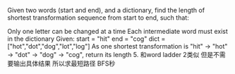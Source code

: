 Given two words (start and end), and a dictionary, find the length of shortest transformation sequence from start to end, such that:

Only one letter can be changed at a time
Each intermediate word must exist in the dictionary
Given:
start = "hit"
end = "cog"
dict = ["hot","dot","dog","lot","log"]
As one shortest transformation is "hit" -> "hot" -> "dot" -> "dog" -> "cog",
return its length 5.
和word ladder 2类似 但是不需要输出具体结果 所以求最短路径 BFS秒
